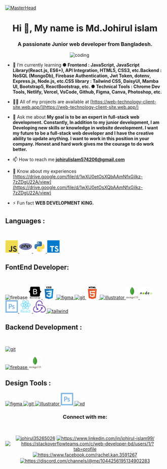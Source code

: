 [![MasterHead](https://www.digitaladlectio.com/wp-content/uploads/2020/04/New-PNC-Animated-Banners.gif)](https://rishavchanda.io)
<h1 align="center">Hi 👋, My name is Md.Johirul islam</h1>
<h3 align="center">A passionate Junior web developer from Bangladesh.</h3>
 <img align='right'width='300' src="[[https://blog.sagipl.com/wp-content/uploads/2021/01/Python-Web-Development.gif](https://media4.giphy.com/media/26tn33aiTi1jkl6H6/giphy.gif)](https://mograph.video/2HwFiEL)" alt="coding" />

<br/>

- 🌱 I’m currently learning **● Frontend : JavaScript, JavaScript Library(React.js, ES6+), API Integration, HTML5, CSS3, etc.Backend : NoSQL (MongoDb), Firebase Authentication, Jwt Token, dotenv, Express.js, Node.js, etc.CSS library : Tailwind CSS, DaisyUI, Mamba UI, Bootstrap5, ReactBootstrap, etc. ● Technical Tools : Chrome Dev Tools, Netlify, Vercel, VsCode, Github, Figma, Canva, Photoshop, etc.**

- 👨‍💻 All of my projects are available at [https://web-technology-client-site.web.app/](https://web-technology-client-site.web.app/)

- 💬 Ask me about **My goal is to be an expert in full-stack web development. Constantly, In addition to my junior development, I am Developing new skills or knowledge in website development. I want my future to be a full-stack web developer and I have the creative ability to update anything. I want to work in this position in your company. Honest and hard work gives me the courage to do work better.**

- 📫 How to reach me **johirulislam574206@gmail.com**

- 📄 Know about my experiences [https://drive.google.com/file/d/1wXU0etOsXQbAAmNfxGilkz-7zZDgU22A/view](https://drive.google.com/file/d/1wXU0etOsXQbAAmNfxGilkz-7zZDgU22A/view)

- ⚡ Fun fact **WEB DEVELOPMENT KING.**




<h2 align="left">Languages :</h2>
<br/>
<p align="left"> <a href="https://developer.mozilla.org/en-US/docs/Web/JavaScript" target="_blank" rel="noreferrer"> <img src="https://raw.githubusercontent.com/devicons/devicon/master/icons/javascript/javascript-original.svg" alt="javascript" width="40" height="40"/> </a> <a href="https://www.php.net" target="_blank" rel="noreferrer"> <img src="https://raw.githubusercontent.com/devicons/devicon/master/icons/php/php-original.svg" alt="php" width="40" height="40"/> </a> <a href="https://www.python.org" target="_blank" rel="noreferrer"> <img src="https://raw.githubusercontent.com/devicons/devicon/master/icons/python/python-original.svg" alt="python" width="40" height="40"/> </a> <a href="https://www.typescriptlang.org/" target="_blank" rel="noreferrer"> <img src="https://raw.githubusercontent.com/devicons/devicon/master/icons/typescript/typescript-original.svg" alt="typescript" width="40" height="40"/> </a> </p>

<h2 align="left">FontEnd Developer:</h2>
<br/>
<p align="left"> <img src="https://www.vectorlogo.zone/logos/firebase/firebase-icon.svg" alt="firebase" width="40" height="40"/> </a> <a href="https://getbootstrap.com" target="_blank" rel="noreferrer"> <img src="https://raw.githubusercontent.com/devicons/devicon/master/icons/bootstrap/bootstrap-plain-wordmark.svg" alt="bootstrap" width="40" height="40"/> </a> <a href="https://www.w3schools.com/css/" target="_blank" rel="noreferrer"> <img src="https://raw.githubusercontent.com/devicons/devicon/master/icons/css3/css3-original-wordmark.svg" alt="css3" width="40" height="40"/> </a> <a href="https://www.figma.com/" target="_blank" rel="noreferrer"> <img src="https://www.vectorlogo.zone/logos/figma/figma-icon.svg" alt="figma" width="40" height="40"/> </a> <a href="https://git-scm.com/" target="_blank" rel="noreferrer"> <img src="https://www.vectorlogo.zone/logos/git-scm/git-scm-icon.svg" alt="git" width="40" height="40"/> </a> <a href="https://www.w3.org/html/" target="_blank" rel="noreferrer"> <img src="https://raw.githubusercontent.com/devicons/devicon/master/icons/html5/html5-original-wordmark.svg" alt="html5" width="40" height="40"/> </a> <a href="https://www.adobe.com/in/products/illustrator.html" target="_blank" rel="noreferrer"> <img src="https://www.vectorlogo.zone/logos/adobe_illustrator/adobe_illustrator-icon.svg" alt="illustrator" width="40" height="40"/> </a> <a href="https://www.mongodb.com/" target="_blank" rel="noreferrer"> <img src="https://raw.githubusercontent.com/devicons/devicon/master/icons/mongodb/mongodb-original-wordmark.svg" alt="mongodb" width="40" height="40"/> </a> <a href="https://nodejs.org" target="_blank" rel="noreferrer"> <img src="https://raw.githubusercontent.com/devicons/devicon/master/icons/nodejs/nodejs-original-wordmark.svg" alt="nodejs" width="40" height="40"/> </a> <a href="https://www.photoshop.com/en" target="_blank" rel="noreferrer"> <img src="https://raw.githubusercontent.com/devicons/devicon/master/icons/photoshop/photoshop-line.svg" alt="photoshop" width="40" height="40"/> </a> <a href="https://reactjs.org/" target="_blank" rel="noreferrer"> <img src="https://raw.githubusercontent.com/devicons/devicon/master/icons/react/react-original-wordmark.svg" alt="react" width="40" height="40"/> </a> <a href="https://redux.js.org" target="_blank" rel="noreferrer"> <img src="https://raw.githubusercontent.com/devicons/devicon/master/icons/redux/redux-original.svg" alt="redux" width="40" height="40"/> </a> <a href="https://tailwindcss.com/" target="_blank" rel="noreferrer"> <img src="https://www.vectorlogo.zone/logos/tailwindcss/tailwindcss-icon.svg" alt="tailwind" width="40" height="40"/> </a> </p>
<h2 align="left">Backend Development :</h2>
<br/>
<p align="left"> <a href="https://git-scm.com/" target="_blank" rel="noreferrer"> <img src="https://i.ibb.co/RyPH65S/0-vq-JSMyn-SHUPXx70.jpg" alt="git" width="40" height="40"/> </a> </p>
<p align="left"><a href="https://firebase.google.com/" target="_blank" rel="noreferrer"> <img src="https://www.vectorlogo.zone/logos/firebase/firebase-icon.svg" alt="firebase" width="40" height="40"/> </a> <a href="https://www.mongodb.com/" target="_blank" rel="noreferrer"> <img src="https://raw.githubusercontent.com/devicons/devicon/master/icons/mongodb/mongodb-original-wordmark.svg" alt="mongodb" width="40" height="40"/> </a> </p>

<h2 align="left">Design Tools :</h2>
<p align="left"> <a href="https://www.figma.com/" target="_blank" rel="noreferrer"> <img src="https://www.vectorlogo.zone/logos/figma/figma-icon.svg" alt="figma" width="40" height="40"/> </a> <a href="https://git-scm.com/" target="_blank" rel="noreferrer"> <img src="https://www.vectorlogo.zone/logos/git-scm/git-scm-icon.svg" alt="git" width="40" height="40"/> </a> <a href="https://www.adobe.com/in/products/illustrator.html" target="_blank" rel="noreferrer"> <img src="https://www.vectorlogo.zone/logos/adobe_illustrator/adobe_illustrator-icon.svg" alt="illustrator" width="40" height="40"/> </a> <a href="https://www.photoshop.com/en" target="_blank" rel="noreferrer"> <img src="https://raw.githubusercontent.com/devicons/devicon/master/icons/photoshop/photoshop-line.svg" alt="photoshop" width="40" height="40"/> </a> <a href="https://www.adobe.com/products/xd.html" target="_blank" rel="noreferrer"> <img src="https://cdn.worldvectorlogo.com/logos/adobe-xd.svg" alt="xd" width="40" height="40"/> </a> </p>

<h3 align="center">Connect with me:</h3>
<br/>

<p align="center">
<a href="https://twitter.com/johirul35265026" target="blank"><img align="center" src="https://raw.githubusercontent.com/rahuldkjain/github-profile-readme-generator/master/src/images/icons/Social/twitter.svg" alt="johirul35265026" height="30" width="40" /></a>
<a href="https://linkedin.com/in/https://www.linkedin.com/in/johirul-islam99/" target="blank"><img align="center" src="https://raw.githubusercontent.com/rahuldkjain/github-profile-readme-generator/master/src/images/icons/Social/linked-in-alt.svg" alt="https://www.linkedin.com/in/johirul-islam99/" height="30" width="40" /></a>
<a href="https://stackoverflow.com/users/https://stackoverflowteams.com/c/web-developer-bd/users/1/?tab=profile" target="blank"><img align="center" src="https://raw.githubusercontent.com/rahuldkjain/github-profile-readme-generator/master/src/images/icons/Social/stack-overflow.svg" alt="https://stackoverflowteams.com/c/web-developer-bd/users/1/?tab=profile" height="30" width="40" /></a>
<a href="https://fb.com/https://www.facebook.com/rachel.kan.3591267" target="blank"><img align="center" src="https://raw.githubusercontent.com/rahuldkjain/github-profile-readme-generator/master/src/images/icons/Social/facebook.svg" alt="https://www.facebook.com/rachel.kan.3591267" height="30" width="40" /></a>
<a href="https://discord.gg/https://discord.com/channels/@me/1044256195134902283" target="blank"><img align="center" src="https://raw.githubusercontent.com/rahuldkjain/github-profile-readme-generator/master/src/images/icons/Social/discord.svg" alt="https://discord.com/channels/@me/1044256195134902283" height="30" width="40" /></a>
</p>

<br/>
